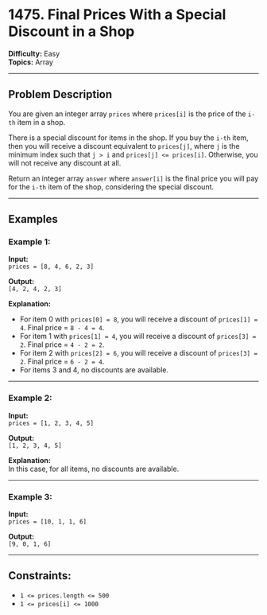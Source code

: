 # 1475. Final Prices With a Special Discount in a Shop

**Difficulty:** Easy  
**Topics:** Array  

---

## Problem Description

You are given an integer array `prices` where `prices[i]` is the price of the `i-th` item in a shop.

There is a special discount for items in the shop. If you buy the `i-th` item, then you will receive a discount equivalent to `prices[j]`, where `j` is the minimum index such that `j > i` and `prices[j] <= prices[i]`. Otherwise, you will not receive any discount at all.

Return an integer array `answer` where `answer[i]` is the final price you will pay for the `i-th` item of the shop, considering the special discount.

---

## Examples

### Example 1:
**Input:**  
`prices = [8, 4, 6, 2, 3]`  

**Output:**  
`[4, 2, 4, 2, 3]`  

**Explanation:**  
- For item 0 with `prices[0] = 8`, you will receive a discount of `prices[1] = 4`. Final price = `8 - 4 = 4`.  
- For item 1 with `prices[1] = 4`, you will receive a discount of `prices[3] = 2`. Final price = `4 - 2 = 2`.  
- For item 2 with `prices[2] = 6`, you will receive a discount of `prices[3] = 2`. Final price = `6 - 2 = 4`.  
- For items 3 and 4, no discounts are available.  

---

### Example 2:
**Input:**  
`prices = [1, 2, 3, 4, 5]`  

**Output:**  
`[1, 2, 3, 4, 5]`  

**Explanation:**  
In this case, for all items, no discounts are available.

---

### Example 3:
**Input:**  
`prices = [10, 1, 1, 6]`  

**Output:**  
`[9, 0, 1, 6]`  

---

## Constraints:
- `1 <= prices.length <= 500`
- `1 <= prices[i] <= 1000`